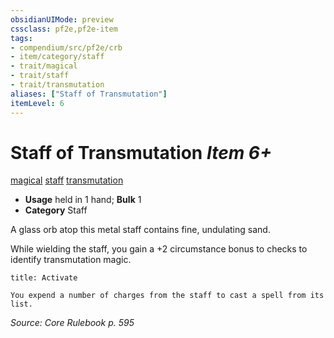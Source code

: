 ```yaml
---
obsidianUIMode: preview
cssclass: pf2e,pf2e-item
tags:
- compendium/src/pf2e/crb
- item/category/staff
- trait/magical
- trait/staff
- trait/transmutation
aliases: ["Staff of Transmutation"]
itemLevel: 6
---
```

# Staff of Transmutation *Item 6+*  
[magical](../../../rules/traits/magical.md)  [staff](../../../rules/traits/staff.md)  [transmutation](../../../rules/traits/transmutation.md)  

- **Usage** held in 1 hand; **Bulk** 1
- **Category** Staff

A glass orb atop this metal staff contains fine, undulating sand.

While wielding the staff, you gain a +2 circumstance bonus to checks to identify transmutation magic.

```ad-embed-ability
title: Activate

You expend a number of charges from the staff to cast a spell from its list.
```

*Source: Core Rulebook p. 595*